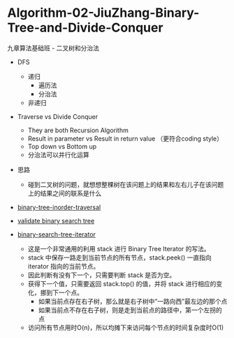 # Algorithm-02-JiuZhang-Binary-Tree-and-Divide-Conquer
九章算法基础班 - 二叉树和分治法

- DFS
  - 递归
    - 遍历法
    - 分治法
  - 非递归

- Traverse vs Divide Conquer
  - They are both Recursion Algorithm
  - Result in parameter vs Result in return value （更符合coding style）
  - Top down vs Bottom up
  - 分治法可以并行化运算
  
- 思路
  - 碰到二叉树的问题，就想想整棵树在该问题上的结果和左右儿子在该问题上的结果之间的联系是什么
  
- [binary-tree-inorder-traversal](https://www.lintcode.com/problem/binary-tree-inorder-traversal/description)

- [validate binary search tree](https://www.lintcode.com/problem/validate-binary-search-tree/description)

- [binary-search-tree-iterator](https://www.lintcode.com/problem/binary-search-tree-iterator/description)
  - 这是一个非常通用的利用 stack 进行 Binary Tree Iterator 的写法。
  - stack 中保存一路走到当前节点的所有节点，stack.peek() 一直指向 iterator 指向的当前节点。
  - 因此判断有没有下一个，只需要判断 stack 是否为空。
  - 获得下一个值，只需要返回 stack.top() 的值，并将 stack 进行相应的变化，挪到下一个点。
    - 如果当前点存在右子树，那么就是右子树中“一路向西”最左边的那个点
    - 如果当前点不存在右子树，则是走到当前点的路径中，第一个左拐的点
  - 访问所有节点用时O(n)，所以均摊下来访问每个节点的时间复杂度时O(1)
